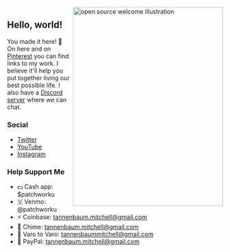 <img align="right" src="https://github.com/kmt901/kmt901/blob/master/kaya_illustration.PNG" alt="open source welcome illustration" width=350px height=465px/>

## Hello, world!

You made it here! 🌇 
On here and on [Pinterest](https://pinterest.com/naturallymitchell) you can find links to my work.
I believe it'll help you put together living our best possible life.
I also have a [Discord server](https://discord.gg/eb3mRnf) where we can chat.

### Social
* [Twitter](https://twitter.com/hereismitchell)
* [YouTube](https://www.youtube.com/channel/UCgbLNarH61kZoHh-RxTzXPA)
* [Instagram](https://instagram.com/mitchellmtv0)

### Help Support Me
* 💵 Cash app: $patchworku
* 🇻 Venmo: @patchworku
* ⚡ Coinbase: tannenbaum.mitchell@gmail.com
* 🔔 Chime: tannenbaum.mitchell@gmail.com
* 🏦 Varo to Varo: tannenbaummitchell@gmail.com
* 🤝 PayPal: tannenbaum.mitchell@gmail.com

